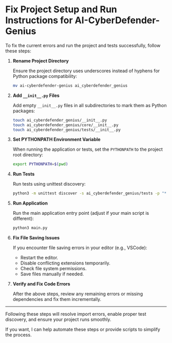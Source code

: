 # Fix Project Setup and Run Instructions for AI-CyberDefender-Genius

To fix the current errors and run the project and tests successfully, follow these steps:

1. **Rename Project Directory**

   Ensure the project directory uses underscores instead of hyphens for Python package compatibility:

   ```bash
   mv ai-cyberdefender-genius ai_cyberdefender_genius
   ```

2. **Add `__init__.py` Files**

   Add empty `__init__.py` files in all subdirectories to mark them as Python packages:

   ```bash
   touch ai_cyberdefender_genius/__init__.py
   touch ai_cyberdefender_genius/core/__init__.py
   touch ai_cyberdefender_genius/tests/__init__.py
   ```

3. **Set PYTHONPATH Environment Variable**

   When running the application or tests, set the `PYTHONPATH` to the project root directory:

   ```bash
   export PYTHONPATH=$(pwd)
   ```

4. **Run Tests**

   Run tests using unittest discovery:

   ```bash
   python3 -m unittest discover -s ai_cyberdefender_genius/tests -p "*.py"
   ```

5. **Run Application**

   Run the main application entry point (adjust if your main script is different):

   ```bash
   python3 main.py
   ```

6. **Fix File Saving Issues**

   If you encounter file saving errors in your editor (e.g., VSCode):

   - Restart the editor.
   - Disable conflicting extensions temporarily.
   - Check file system permissions.
   - Save files manually if needed.

7. **Verify and Fix Code Errors**

   After the above steps, review any remaining errors or missing dependencies and fix them incrementally.

---

Following these steps will resolve import errors, enable proper test discovery, and ensure your project runs smoothly.

If you want, I can help automate these steps or provide scripts to simplify the process.
